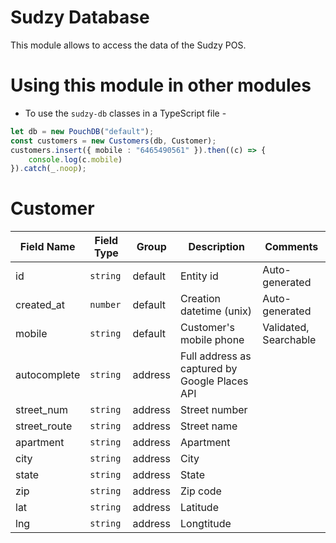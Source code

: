 # Sudzy Database
This module allows to access the data of the Sudzy POS.

# Using this module in other modules
- To use the `sudzy-db` classes in a TypeScript file -

```ts
let db = new PouchDB("default");
const customers = new Customers(db, Customer);
customers.insert({ mobile : "6465490561" }).then((c) => {
    console.log(c.mobile)
}).catch(_.noop);
```
# Customer
| Field Name   | Field Type | Group   | Description                                   | Comments              |
| ------------ | ---------- | ------- | --------------------------------------------- | --------------------- |
| id           | `string`   | default | Entity id                                     | Auto-generated        |
| created_at   | `number`   | default | Creation datetime (unix)                      | Auto-generated        |
| mobile       | `string`   | default | Customer's mobile phone                       | Validated, Searchable |
| autocomplete | `string`   | address | Full address as captured by Google Places API |                       |
| street_num   | `string`   | address | Street number                                 |                       |
| street_route | `string`   | address | Street name                                   |                       |
| apartment    | `string`   | address | Apartment                                     |                       |
| city         | `string`   | address | City                                          |                       |
| state        | `string`   | address | State                                         |                       |
| zip          | `string`   | address | Zip code                                      |                       |
| lat          | `string`   | address | Latitude                                      |                       |
| lng          | `string`   | address | Longtitude                                    |                       |
